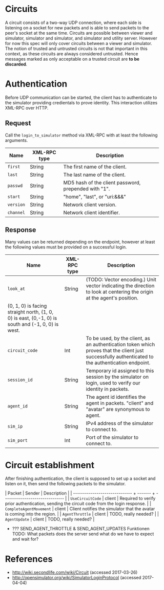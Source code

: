 # Circuits
A circuit consists of a two-way UDP connection, where each side is listening on a socket for new packets and is able to send packets to the peer's socket at the same time.
Circuits are possible between viewer and simulator, simulator and simulator, and simulator and utility server. However for now this spec will only cover circuits between a viewer and simulator.
The notion of trusted and untrusted circuits is not that important in this context, as these circuits are always considered untrusted. Hence messages marked as only acceptable on a trusted circuit are **to be discarded**.

# Authentication
Before UDP communication can be started, the client has to authenticate to the simulator providing credientals to prove identity.
This interaction utilizes XML-RPC over HTTP.

## Request
Call the `login_to_simulator` method via XML-RPC with at least the following arguments.

| Name       | XML-RPC type | Description |
| ---------- | ------------ | ----------- |
| `first`    | String       | The first name of the client. |
| `last`     | String       | The last name of the client. |
| `passwd`   | String       | MD5 hash of the client password, prepended with "$1$". |
| `start`    | String       | "home", "last", or "uri:<region-name>&<x-coord>&<y-coord>&<z-coord>" |
| `version`  | String       | Network client version. |
| `channel`  | String       | Network client identifier. |

## Response

Many values can be returned depending on the endpoint, however at least the following values must be provided on a successful login.

| Name           | XML-RPC type | Description |
| -------------- | ------------ | ----------- |
| `look_at`      | String       | (TODO: Vector encoding.) Unit vector indicating the direction to look at centering the origin at the agent's position.
                                  (0, 1, 0) is facing straight north, (1, 0, 0) is east, (0,-1, 0) is south and (-1, 0, 0) is west. |
| `circuit_code` | Int          | To be used, by the client, as an authentication token which proves that the client just successfully authenticated to the authentication endpoint. |
| `session_id`   | String       | Temporary id assigned to this session by the simulator on login, used to verify our identity in packets. |
| `agent_id`     | String       | The agent id identifies the agent in packets. "client" and "avatar" are synonymous to agent. |
| `sim_ip`       | String       | IPv4 address of the simulator to connect to. |
| `sim_port`     | Int          | Port of the simulator to connect to. |

# Circuit establishment
After finishing authentication, the client is supposed to set up a socket and listen on it, then send the following packets to the simulator.

| Packet                         | Sender  | Description                     |
| ------------------------------ + ------- + ------------------------------- |
| `UseCircuitCode`               | client  | Required to verify prior authentication, sending the circuit code from the login response. |
| `CompleteAgentMovement`        | client  | Client notifies the simulator that the avatar is coming into the region. |
| `AgentThrottle`                | client  | TODO, really needed? |
| `AgentUpdate`                  | client  | TODO, really needed? |


* ??? SEND_AGENT_THROTTLE & SEND_AGENT_UPDATES Funktionen
TODO: What packets does the server send what do we have to expect and wait for?

# References
* http://wiki.secondlife.com/wiki/Circuit (accessed 2017-03-26)
* http://opensimulator.org/wiki/SimulatorLoginProtocol (accessed 2017-04-04)


